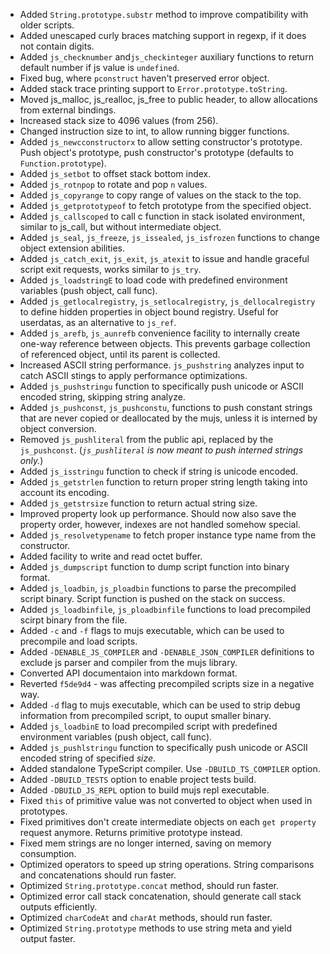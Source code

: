 * Added `String.prototype.substr` method to improve compatibility with older scripts.
* Added unescaped curly braces matching support in regexp, if it does not contain digits.
* Added `js_checknumber` and`js_checkinteger` auxiliary functions to return default number if js value is `undefined`.
* Fixed bug, where `pconstruct` haven't preserved error object.
* Added stack trace printing support to `Error.prototype.toString`.
* Moved js_malloc, js_realloc, js_free to public header, to allow allocations from external bindings.
* Increased stack size to 4096 values (from 256).
* Changed instruction size to int, to allow running bigger functions.
* Added `js_newcconstructorx` to allow setting constructor's prototype. Push object's prototype, push constructor's prototype (defaults to `Function.prototype`).
* Added `js_setbot` to offset stack bottom index.
* Added `js_rotnpop` to rotate and pop `n` values.
* Added `js_copyrange` to copy range of values on the stack to the top.
* Added `js_getprototypeof` to fetch prototype from the specified object.
* Added `js_callscoped` to call c function in stack isolated environment, similar to js_call, but without intermediate object.
* Added `js_seal`, `js_freeze`, `js_issealed`, `js_isfrozen` functions to change object extension abilities.
* Added `js_catch_exit`, `js_exit`, `js_atexit` to issue and handle graceful script exit requests, works similar to `js_try`.
* Added `js_loadstringE` to load code with predefined environment variables (push object, call func).
* Added `js_getlocalregistry`, `js_setlocalregistry`, `js_dellocalregistry` to define hidden properties in object bound registry. Useful for userdatas, as an alternative to `js_ref`.
* Added `js_arefb`, `js_aunrefb` convenience facility to internally create one-way reference between objects. This prevents garbage collection of referenced object, until its parent is collected.
* Increased ASCII string performance. `js_pushstring` analyzes input to catch ASCII stings to apply performance optimizations. 
* Added `js_pushstringu` function to specifically push unicode or ASCII encoded string, skipping string analyze.
* Added `js_pushconst`, `js_pushconstu`, functions to push constant strings that are never copied or deallocated by the mujs, unless it is interned by object conversion.
* Removed `js_pushliteral` from the public api, replaced by the `js_pushconst`. (_`js_pushliteral` is now meant to push interned strings only._)
* Added `js_isstringu` function to check if string is unicode encoded.
* Added `js_getstrlen` function to return proper string length taking into account its encoding.
* Added `js_getstrsize` function to return actual string size.
* Improved property look up performance. Should now also save the property order, however, indexes are not handled somehow special.
* Added `js_resolvetypename` to fetch proper instance type name from the constructor.
* Added facility to write and read octet buffer.
* Added `js_dumpscript` function to dump script function into binary format.
* Added `js_loadbin`, `js_ploadbin` functions to parse the precompiled script binary. Script function is pushed on the stack on success.
* Added `js_loadbinfile`, `js_ploadbinfile` functions to load precompiled scirpt binary from the file. 
* Added `-c` and `-f` flags to mujs executable, which can be used to precompile and load scripts.
* Added `-DENABLE_JS_COMPILER` and `-DENABLE_JSON_COMPILER` definitions to exclude js parser and compiler from the mujs library.
* Converted API documentaion into markdown format.
* Reverted `f5de9d4` - was affecting precompiled scripts size in a negative way.  
* Added `-d` flag to mujs executable, which can be used to strip debug information from precompiled script, to ouput smaller binary.
* Added `js_loadbinE` to load precompiled script with predefined environment variables (push object, call func).
* Added `js_pushlstringu` function to specifically push unicode or ASCII encoded string of specified _size_.
* Added standalone TypeScript compiler. Use `-DBUILD_TS_COMPILER` option.  
* Added `-DBUILD_TESTS` option to enable project tests build.
* Added `-DBUILD_JS_REPL` option to build mujs repl executable.
* Fixed `this` of primitive value was not converted to object when used in prototypes.
* Fixed primitives don't create intermediate objects on each `get property` request anymore. Returns primitive prototype instead.
* Fixed mem strings are no longer interned, saving on memory consumption.
* Optimized operators to speed up string operations. String comparisons and concatenations should run faster. 
* Optimized `String.prototype.concat` method, should run faster.
* Optimized error call stack concatenation, should generate call stack outputs efficiently.
* Optimized `charCodeAt` and `charAt` methods, should run faster.
* Optimized `String.prototype` methods to use string meta and yield output faster.
